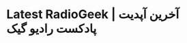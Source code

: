 # Latest RadioGeek | آخرین آپدیت پادکست رادیو گیک

<!-- RadioGeek-Anchor-feed:START -->
<!-- RadioGeek-Anchor-feed:END -->
